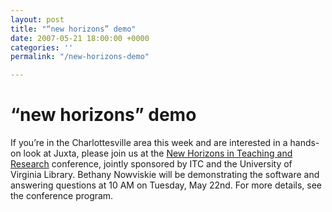 ```yaml
---
layout: post
title: "“new horizons” demo"
date: 2007-05-21 18:00:00 +0000
categories: ''
permalink: "/new-horizons-demo"

---
```

# “new horizons” demo

If you’re in the Charlottesville area this week and are interested in a hands-on look at Juxta, please join us at the [New Horizons in Teaching and Research](http://www.itc.virginia.edu/newhorizons/) conference, jointly sponsored by ITC and the University of Virginia Library. Bethany Nowviskie will be demonstrating the software and answering questions at 10 AM on Tuesday, May 22nd. For more details, see the conference program.